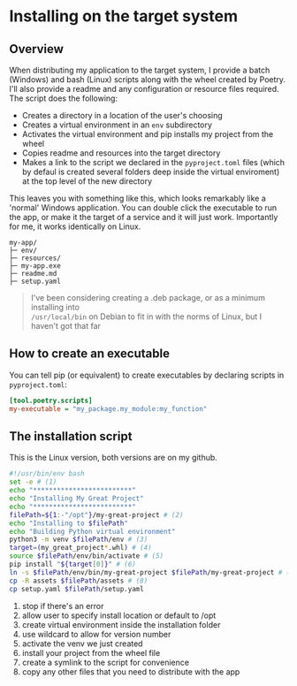 # Installing on the target system

## Overview
When distributing my application to the target system, I provide a batch (Windows) and bash (Linux) scripts along with the wheel created by Poetry. I'll also provide a readme and any configuration or resource files required. The script does the following:

- Creates a directory in a location of the user's choosing
- Creates a virtual environment in an `env` subdirectory
- Activates the virtual environment and pip installs my project from the wheel
- Copies readme and resources into the target directory
- Makes a link to the script we declared in the `pyproject.toml` files (which by defaul is created several folders deep inside the virtual enviroment) at the top level of the new directory

This leaves you with something like this, which looks remarkably like a 'normal' Windows application. You can double click the executable to run the app, or make it the target of a service and it will just work. Importantly for me, it works identically on Linux.

```
my-app/
├─ env/
├─ resources/
├─ my-app.exe
├─ readme.md
├─ setup.yaml
```
>I've been considering creating a .deb package, or as a minimum installing into  
> `/usr/local/bin` on Debian to fit in with the norms of Linux, but I haven't got that far


## How to create an executable
You can tell pip (or equivalent) to create executables by declaring scripts in `pyproject.toml`:

```ini
[tool.poetry.scripts]
my-executable = "my_package.my_module:my_function"
```

## The installation script

This is the Linux version, both versions are on my github.

``` bash linenums="1"
#!/usr/bin/env bash
set -e # (1)
echo "*************************"
echo "Installing My Great Project"
echo "*************************"
filePath=${1:-"/opt"}/my-great-project # (2)
echo "Installing to $filePath"
echo "Building Python virtual environment"
python3 -m venv $filePath/env # (3)
target=(my_great_project*.whl) # (4)
source $filePath/env/bin/activate # (5)
pip install "${target[0]}" # (6)
ln -s $filePath/env/bin/my-great-project $filePath/my-great-project # (7)
cp -R assets $filePath/assets # (8)
cp setup.yaml $filePath/setup.yaml

```

1. stop if there's an error
2. allow user to specify install location or default to /opt
3. create virtual environment inside the installation folder
4. use wildcard to allow for version number
5. activate the venv we just created
6. install your project from the wheel file
7. create a symlink to the script for convenience
8. copy any other files that you need to distribute with the app